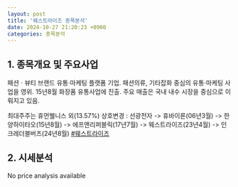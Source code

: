 ```yaml
---
layout: post
title: '웨스트라이즈 종목분석'
date: 2024-10-27 21:20:23 +0900
categories: 종목분석
---
```


## 1. 종목개요 및 주요사업

패션ㆍ뷰티 브랜드 유통·마케팅 플랫폼 기업. 패션의류, 기타잡화 중심의 유통·마케팅 사업을 영위. 15년8월 화장품 유통사업에 진출. 주요 매출은 국내 내수 시장을 중심으로 이뤄지고 있음.

최대주주는 휴먼웰니스 외(13.57%) 상호변경 : 선광전자 -> 휴바이론(06년3월) -> 한양하이타오(15년8월) -> 에프앤리퍼블릭(17년7월) -> 웨스트라이즈(23년4월) -> 인크레더블버즈(24년8월)
[#웨스트라이즈](#)

## 2. 시세분석

No price analysis available

